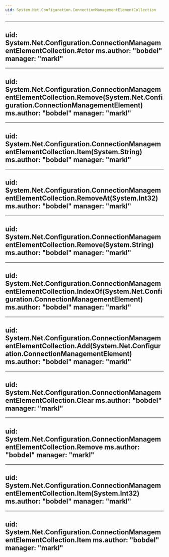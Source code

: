 ```yaml
---
uid: System.Net.Configuration.ConnectionManagementElementCollection
---
```


---
uid: System.Net.Configuration.ConnectionManagementElementCollection.#ctor
ms.author: "bobdel"
manager: "markl"
---

---
uid: System.Net.Configuration.ConnectionManagementElementCollection.Remove(System.Net.Configuration.ConnectionManagementElement)
ms.author: "bobdel"
manager: "markl"
---

---
uid: System.Net.Configuration.ConnectionManagementElementCollection.Item(System.String)
ms.author: "bobdel"
manager: "markl"
---

---
uid: System.Net.Configuration.ConnectionManagementElementCollection.RemoveAt(System.Int32)
ms.author: "bobdel"
manager: "markl"
---

---
uid: System.Net.Configuration.ConnectionManagementElementCollection.Remove(System.String)
ms.author: "bobdel"
manager: "markl"
---

---
uid: System.Net.Configuration.ConnectionManagementElementCollection.IndexOf(System.Net.Configuration.ConnectionManagementElement)
ms.author: "bobdel"
manager: "markl"
---

---
uid: System.Net.Configuration.ConnectionManagementElementCollection.Add(System.Net.Configuration.ConnectionManagementElement)
ms.author: "bobdel"
manager: "markl"
---

---
uid: System.Net.Configuration.ConnectionManagementElementCollection.Clear
ms.author: "bobdel"
manager: "markl"
---

---
uid: System.Net.Configuration.ConnectionManagementElementCollection.Remove
ms.author: "bobdel"
manager: "markl"
---

---
uid: System.Net.Configuration.ConnectionManagementElementCollection.Item(System.Int32)
ms.author: "bobdel"
manager: "markl"
---

---
uid: System.Net.Configuration.ConnectionManagementElementCollection.Item
ms.author: "bobdel"
manager: "markl"
---
